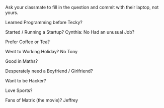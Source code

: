 Ask your classmate to fill in the question and commit with their laptop, not yours.


Learned Programming before Tecky?

Started / Running a Startup?
Cynthia: No
Had an unusual Job?

Prefer Coffee or Tea?


Went to Working Holiday?
No
Tony

Good in Maths?

Desperately need a Boyfriend / Girlfriend?

Want to be Hacker?

Love Sports?

Fans of Matrix (the movie)?
Jeffrey
